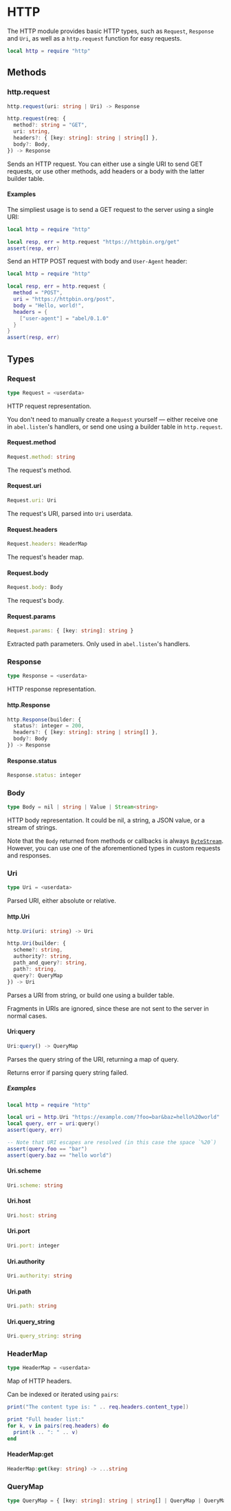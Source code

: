 # HTTP

The HTTP module provides basic HTTP types, such as `Request`, `Response` and `Uri`, as well as a `http.request` function for easy requests. 

```lua
local http = require "http"
```

## Methods

### http.request

```ts
http.request(uri: string | Uri) -> Response
```

```ts
http.request(req: {
  method?: string = "GET",
  uri: string,
  headers?: { [key: string]: string | string[] },
  body?: Body,
}) -> Response
```

Sends an HTTP request. You can either use a single URI to send GET requests, or use other methods, add headers or a body with the latter builder table.

#### Examples

The simpliest usage is to send a GET request to the server using a single URI:

```lua
local http = require "http"

local resp, err = http.request "https://httpbin.org/get"
assert(resp, err)
```

Send an HTTP POST request with body and `User-Agent` header:

```lua
local http = require "http"

local resp, err = http.request {
  method = "POST",
  uri = "https://httpbin.org/post",
  body = "Hello, world!",
  headers = {
    ["user-agent"] = "abel/0.1.0"
  }
}
assert(resp, err)
```

## Types

### Request

```ts
type Request = <userdata>
```

HTTP request representation.

You don't need to manually create a `Request` yourself — either receive one in `abel.listen`'s handlers, or send one using a builder table in `http.request`.

#### Request.method

```ts
Request.method: string
```

The request's method.

#### Request.uri

```ts
Request.uri: Uri
```

The request's URI, parsed into `Uri` userdata.

#### Request.headers

```ts
Request.headers: HeaderMap
```

The request's header map.

#### Request.body

```ts
Request.body: Body
```

The request's body.

#### Request.params

```ts
Request.params: { [key: string]: string }
```

Extracted path parameters. Only used in `abel.listen`'s handlers.

### Response

```ts
type Response = <userdata>
```

HTTP response representation.

#### http.Response

```ts
http.Response(builder: {
  status?: integer = 200,
  headers?: { [key: string]: string | string[] },
  body?: Body
}) -> Response
```

#### Response.status

```ts
Response.status: integer
```

### Body

```ts
type Body = nil | string | Value | Stream<string>
```

HTTP body representation. It could be nil, a string, a JSON value, or a stream of strings.

Note that the `Body` returned from methods or callbacks is always [`ByteStream`](stream.md#bytestream). However, you can use one of the aforementioned types in custom requests and responses.

### Uri

```ts
type Uri = <userdata>
```

Parsed URI, either absolute or relative.

#### http.Uri

```ts
http.Uri(uri: string) -> Uri
```

```ts
http.Uri(builder: {
  scheme?: string,
  authority?: string,
  path_and_query?: string,
  path?: string,
  query?: QueryMap
}) -> Uri
```

Parses a URI from string, or build one using a builder table.

Fragments in URIs are ignored, since these are not sent to the server in normal cases.

#### Uri:query

```ts
Uri:query() -> QueryMap
```

Parses the query string of the URI, returning a map of query.

Returns error if parsing query string failed.

##### Examples

```lua
local http = require "http"

local uri = http.Uri "https://example.com/?foo=bar&baz=hello%20world"
local query, err = uri:query()
assert(query, err)

-- Note that URI escapes are resolved (in this case the space `%20`)
assert(query.foo == "bar")
assert(query.baz == "hello world")
```

#### Uri.scheme

```ts
Uri.scheme: string
```

#### Uri.host

```ts
Uri.host: string
```

#### Uri.port

```ts
Uri.port: integer
```

#### Uri.authority

```ts
Uri.authority: string
```

#### Uri.path

```ts
Uri.path: string
```

#### Uri.query_string

```ts
Uri.query_string: string
```

### HeaderMap

```ts
type HeaderMap = <userdata>
```

Map of HTTP headers.

Can be indexed or iterated using `pairs`:

```lua
print("The content type is: " .. req.headers.content_type])

print "Full header list:"
for k, v in pairs(req.headers) do
  print(k .. ": " .. v)
end
```

#### HeaderMap:get

```ts
HeaderMap:get(key: string) -> ...string
```

### QueryMap

```ts
type QueryMap = { [key: string]: string | string[] | QueryMap | QueryMap[] }
```
